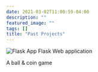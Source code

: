 ```yaml
---
date: 2021-03-02T11:00:59-04:00
description: ""
featured_image: ""
tags: []
title: "Past Projects"
---
```

![Flask App](/images/flaskweb.jpg)
Flask Web application

A ball & coin game
 
